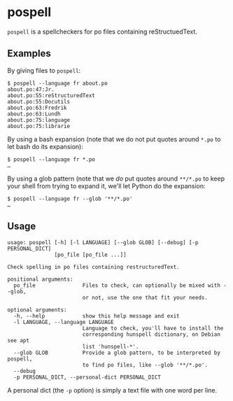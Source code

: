 # pospell

`pospell` is a spellcheckers for po files containing reStructuedText.


## Examples

By giving files to `pospell`:
```
$ pospell --language fr about.po
about.po:47:Jr.
about.po:55:reStructuredText
about.po:55:Docutils
about.po:63:Fredrik
about.po:63:Lundh
about.po:75:language
about.po:75:librarie
```

By using a bash expansion (note that we do not put quotes around
`*.po` to let bash do its expansion):

```
$ pospell --language fr *.po
…
```

By using a glob pattern (note that we *do* put quotes around `**/*.po`
to keep your shell from trying to expand it, we'll let Python do the
expansion:

```
$ pospell --language fr --glob '**/*.po'
…
```

## Usage

```
usage: pospell [-h] [-l LANGUAGE] [--glob GLOB] [--debug] [-p PERSONAL_DICT]
               [po_file [po_file ...]]

Check spelling in po files containing restructuredText.

positional arguments:
  po_file               Files to check, can optionally be mixed with --glob,
                        or not, use the one that fit your needs.

optional arguments:
  -h, --help            show this help message and exit
  -l LANGUAGE, --language LANGUAGE
                        Language to check, you'll have to install the
                        corresponding hunspell dictionary, on Debian see apt
                        list 'hunspell-*'.
  --glob GLOB           Provide a glob pattern, to be interpreted by pospell,
                        to find po files, like --glob '**/*.po'.
  --debug
  -p PERSONAL_DICT, --personal-dict PERSONAL_DICT
```

A personal dict (the `-p` option) is simply a text file with one word
per line.
